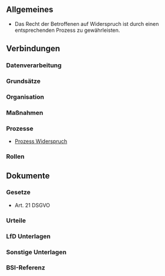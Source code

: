 ## Allgemeines
- Das Recht der Betroffenen auf Widerspruch ist durch einen entsprechenden Prozess zu gewährleisten.
## Verbindungen
### Datenverarbeitung
### Grundsätze
### Organisation
### Maßnahmen
### Prozesse
- [Prozess Widerspruch](../Organisation/Prozess-Widerspruch.md)
### Rollen

## Dokumente
### Gesetze
- Art. 21 DSGVO
### Urteile
### LfD Unterlagen
### Sonstige Unterlagen
### BSI-Referenz